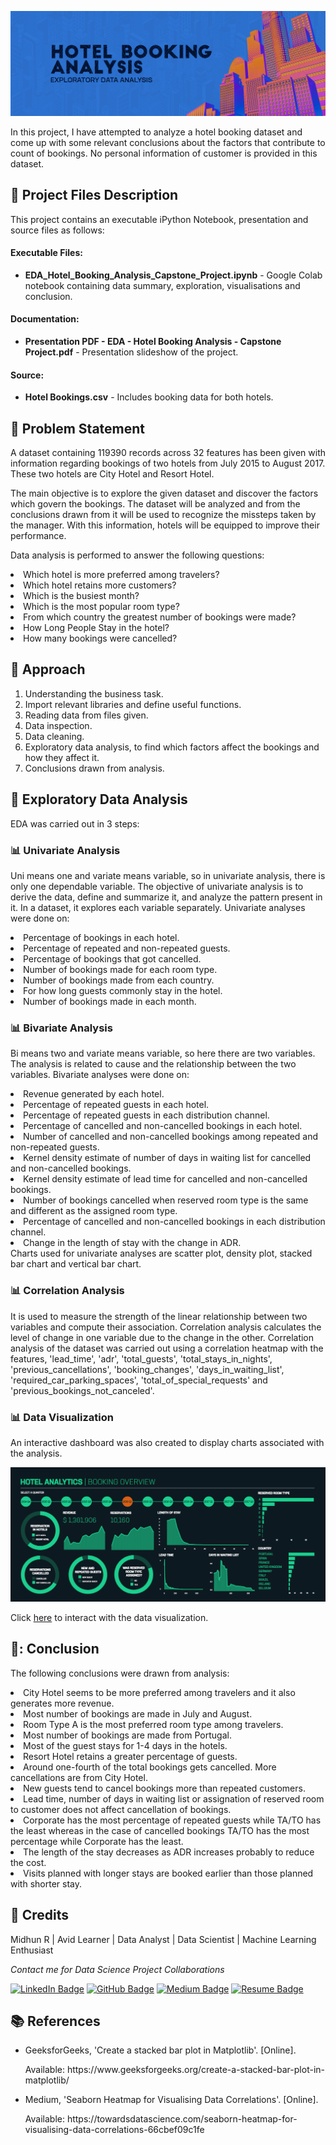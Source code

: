 <p align="center"> 
  <img src="Images/banner_hotel.png" alt="Banner">
</p>

In this project, I have attempted to analyze a hotel booking dataset and come up with some relevant conclusions about the factors that contribute to count of bookings. No personal information of customer is provided in this dataset.

## :floppy_disk: Project Files Description</h2>

<p>This project contains an executable iPython Notebook, presentation and source files as follows:</p>
<h4>Executable Files:</h4>
<ul>
  <li><b>EDA_Hotel_Booking_Analysis_Capstone_Project.ipynb</b> - Google Colab notebook containing data summary, exploration, visualisations and conclusion.</li>
</ul>

<h4>Documentation:</h4>
<ul>
  <li><b>Presentation PDF - EDA - Hotel Booking Analysis - Capstone Project.pdf</b> - Presentation slideshow of the project.</li>
</ul>

<h4>Source:</h4>
<ul>
  <li><b>Hotel Bookings.csv</b> - Includes booking data for both hotels.</li>
</ul>

## :book: Problem Statement

A dataset containing 119390 records across 32 features has been given with information regarding bookings of two hotels from July 2015 to August 2017. These two hotels are City Hotel and Resort Hotel.

The main objective is to explore the given dataset and discover the factors which govern the bookings. The dataset will be analyzed and from the conclusions drawn from it will be used to recognize the missteps taken by the manager. With this information, hotels will be equipped to improve their performance.

Data analysis is performed to answer the following questions:
<li>Which hotel is more preferred among travelers?</li>
<li>Which hotel retains more customers?</li>
<li>Which is the busiest month?</li>
<li>Which is the most popular room type?</li>
<li>From which country the greatest number of bookings were made?</li>
<li>How Long People Stay in the hotel?</li>
<li>How many bookings were cancelled?</li>

## :book: Approach

1.	Understanding the business task.
2.	Import relevant libraries and define useful functions.
3.	Reading data from files given.
4.	Data inspection.
5.  Data cleaning.
6.	Exploratory data analysis, to find which factors affect the bookings and how they affect it.
7.	Conclusions drawn from analysis.

## :book: Exploratory Data Analysis

EDA was carried out in 3 steps:

### 📊 Univariate Analysis
Uni means one and variate means variable, so in univariate analysis, there is only one dependable variable. The objective of univariate analysis is to derive the data, define and summarize it, and analyze the pattern present in it. In a dataset, it explores each variable separately.
Univariate analyses were done on:
<li>Percentage of bookings in each hotel.</li>
<li>Percentage of repeated and non-repeated guests.</li>
<li>Percentage of bookings that got cancelled.</li>
<li>Number of bookings made for each room type.</li>
<li>Number of bookings made from each country.</li>
<li>For how long guests commonly stay in the hotel.</li>
<li>Number of bookings made in each month.</li>

### 📊 Bivariate Analysis
Bi means two and variate means variable, so here there are two variables. The analysis is related to cause and the relationship between the two variables.
Bivariate analyses were done on:
<li>Revenue generated by each hotel.</li>
<li>Percentage of repeated guests in each hotel.</li>
<li>Percentage of repeated guests in each distribution channel.</li>
<li>Percentage of cancelled and non-cancelled bookings in each hotel.</li>
<li>Number of cancelled and non-cancelled bookings among repeated and non-repeated guests.</li>
<li>Kernel density estimate of number of days in waiting list for cancelled and non-cancelled bookings.</li>
<li>Kernel density estimate of lead time for cancelled and non-cancelled bookings.</li>
<li>Number of bookings cancelled when reserved room type is the same and different as the assigned room type.</li>
<li>Percentage of cancelled and non-cancelled bookings in each distribution channel.</li>
<li>Change in the length of stay with the change in ADR.</li>
Charts used for univariate analyses are scatter plot, density plot, stacked bar chart and vertical bar chart.

### 📊 Correlation Analysis
It is used to measure the strength of the linear relationship between two variables and compute their association. Correlation analysis calculates the level of change in one variable due to the change in the other.
Correlation analysis of the dataset was carried out using a correlation heatmap with the features, 'lead_time', 'adr', 'total_guests', 'total_stays_in_nights', 'previous_cancellations', 
'booking_changes', 'days_in_waiting_list', 'required_car_parking_spaces', 'total_of_special_requests' and 'previous_bookings_not_canceled'.

### 📊 Data Visualization

An interactive dashboard was also created to display charts associated with the analysis.

<img src="Images/DataViz.png" alt="Banner">

Click [here](https://public.tableau.com/views/HotelBookingAnalysis_16716416454840/HotelBookingAnalysis?:language=en-US&:display_count=n&:origin=viz_share_link) to interact with the data visualization.

## 📘: Conclusion

The following conclusions were drawn from analysis:
<li>City Hotel seems to be more preferred among travelers and it also generates more revenue.</li>
<li>Most number of bookings are made in July and August.</li>
<li>Room Type A is the most preferred room type among travelers.</li>
<li>Most number of bookings are made from Portugal.</li>
<li>Most of the guest stays for 1-4 days in the hotels.</li>
<li>Resort Hotel retains a greater percentage of guests.</li>
<li>Around one-fourth of the total bookings gets cancelled. More cancellations are from City Hotel.</li>
<li>New guests tend to cancel bookings more than repeated customers.</li>
<li>Lead time, number of days in waiting list or assignation of reserved room to customer does not affect cancellation of bookings.</li>
<li>Corporate has the most percentage of repeated guests while TA/TO has the least whereas in the case of cancelled bookings TA/TO has the most percentage while Corporate has the least.</li>
<li>The length of the stay decreases as ADR increases probably to reduce the cost.</li>
<li>Visits planned with longer stays are booked earlier than those planned with shorter stay.</li>

## :scroll: Credits

Midhun R | Avid Learner | Data Analyst | Data Scientist | Machine Learning Enthusiast
<p> <i> Contact me for Data Science Project Collaborations</i></p>


[![LinkedIn Badge](https://img.shields.io/badge/LinkedIn-0077B5?style=for-the-badge&logo=linkedin&logoColor=white)](https://www.linkedin.com/in/connectmidhunr/)
[![GitHub Badge](https://img.shields.io/badge/GitHub-100000?style=for-the-badge&logo=github&logoColor=white)](https://github.com/connect-midhunr/)
[![Medium Badge](https://img.shields.io/badge/Medium-1DA1F2?style=for-the-badge&logo=medium&logoColor=white)](https://medium.com/@connect.midhunr/)
[![Resume Badge](https://img.shields.io/badge/resume-0077B5?style=for-the-badge&logo=resume&logoColor=white)](https://drive.google.com/file/d/1Bho0SK8U3PMCK5UEyVEYnrNM9IYUUzcV/view?usp=sharing)

## :books: References
<ul>
  <li><p>GeeksforGeeks, 'Create a stacked bar plot in Matplotlib'. [Online].</p>
      <p>Available: https://www.geeksforgeeks.org/create-a-stacked-bar-plot-in-matplotlib/</p>
  </li>
  <li><p>Medium, 'Seaborn Heatmap for Visualising Data Correlations'. [Online].</p>
      <p>Available: https://towardsdatascience.com/seaborn-heatmap-for-visualising-data-correlations-66cbef09c1fe</p>
  </li>
</ul>
